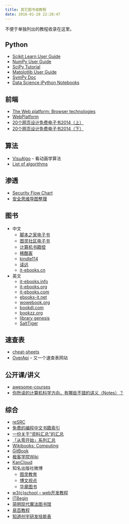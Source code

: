 ```yaml
---
title: 其它图书或教程
date: 2016-01-28 22:28:47
---
```


不便于单独列出的教程收录在这里。

## Python

+ [Scikit Learn User Guide](http://scikit-learn.org/stable/user_guide.html)
+ [NumPy User Guide](http://docs.scipy.org/doc/numpy-dev/user/)
+ [SciPy Tutorial](http://scipy.github.io/devdocs/tutorial/index.html)
+ [Matplotlib User Guide](http://matplotlib.org/users/index.html)
+ [SymPy Doc](http://docs.sympy.org/latest/index.html)
+ [Data Science iPython Notebooks](https://github.com/donnemartin/data-science-ipython-notebooks)

## 前端

+ [The Web platform: Browser technologies](https://platform.html5.org/)
+ [WebPlatform](https://docs.webplatform.org/wiki/tutorials)
+ [20个网页设计免费电子书2014（上）](http://www.jianshu.com/p/c39c1caa25b6)
+ [20个网页设计免费电子书2014（下）](http://www.jianshu.com/p/4fc08bc158b1)

## 算法

+ [VisuAlgo](http://visualgo.net/) – 看动画学算法
+ [List of algorithms](http://en.wikipedia.org/wiki/List_of_algorithms)

## 渗透

+ [Security Flow Chart](https://github.com/SecWiki/sec-chart)
+ [安全思维导图整理](https://github.com/phith0n/Mind-Map)

## 图书

+ 中文
    + [脚本之家电子书](http://www.jb51.net/books/)
    + [图灵社区电子书](http://www.ituring.com.cn/book/ebook)
    + [计算机书籍控](http://bestcbooks.com/)
    + [稀酷客](http://www.ckook.com/)
    + [kindle114](http://www.kindle114.com/forum.php?mod=forumdisplay&fid=2&filter=typeid&typeid=1&sortid=1)
    + [读远](http://readcolor.com/books?tag=%E8%AE%A1%E7%AE%97%E6%9C%BA)
    + [it-ebooks.cn](http://it-ebooks.cn/)
+ 英文
    + [it-ebooks.info](http://it-ebooks.info/)
    + [it-ebooks.org](http://it-ebooks.org/)
    + [it-ebooks.com](http://www.it-ebooks.com/)
    + [ebooks-it.net](https://www.ebooks-it.net/)
    + [wowebook.org](http://www.wowebook.org/)
    + [bookdl.com](http://bookdl.com/)
    + [bookzz.org](http://bookzz.org/)
    + [library genesis](http://gen.lib.rus.ec/)
    + [SaltTiger](http://www.salttiger.com/)

## 速查表

+ [cheat-sheets](http://www.cheat-sheets.org/)
+ [OverApi](http://overapi.com/) – 又一个速查表网站

## 公开课/讲义

+ [awesome-courses](https://github.com/prakhar1989/awesome-courses)
+ [你所读的计算机科学方向，有哪些不错的讲义（Notes）？](https://www.zhihu.com/question/38300204)

## 综合

+ [reSRC](https://github.com/vhf/resrc)
+ [免费的编程中文书籍索引](https://github.com/justjavac/free-programming-books-zh_CN)
+ [一份关于“资料汇总”的汇总](https://github.com/justjavac/awesome-awesomeness-zh_CN)
+ [「从零开始」系列汇总](https://github.com/justjavac/Programming-Alpha-To-Omega)
+ [Wikibooks: Computing](http://en.wikibooks.org/wiki/Subject:Computing)
+ [GitBook](https://www.gitbook.com/explore)
+ [极客学院Wiki](http://wiki.jikexueyuan.com/)
+ [KanCloud](http://www.kancloud.cn/explore)
+ 知名出版社微博
    + [图灵教育](http://weibo.com/turingbooks)
    + [博文视点](http://weibo.com/broadviewbj)
    + [华章图书](http://weibo.com/hzbookscience)
+ [w3(c)school – web开发教程](http://www.w3cschool.cc)
+ [ITBegin](http://www.itbegin.com/)
+ [简明现代魔法图书馆](http://www.nowamagic.net/librarys/)
+ [易百教程](http://www.yiibai.com/)
+ [知道创宇研发技能表](http://blog.knownsec.com/Knownsec_RD_Checklist/v2.2.html)